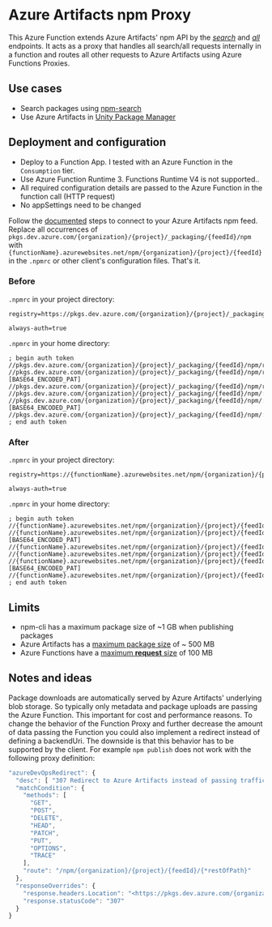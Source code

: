 # Azure Artifacts npm Proxy

This Azure Function extends Azure Artifacts' npm API by the [*search*](https://github.com/npm/registry/blob/master/docs/REGISTRY-API.md#get-v1search) and [*all*](https://github.com/npm/registry/blob/master/docs/REGISTRY-API.md#get-all) endpoints.
It acts as a proxy that handles all search/all requests internally in a function and routes all other requests to Azure Artifacts using Azure Functions Proxies.

## Use cases

- Search packages using [npm-search](https://docs.npmjs.com/cli/v8/commands/npm-search)
- Use Azure Artifacts in [Unity Package Manager](https://docs.unity3d.com/Manual/Packages.html)

## Deployment and configuration

- Deploy to a Function App. I tested with an Azure Function in the `Consumption` tier.
- Use Azure Function Runtime 3. Functions Runtime V4 is not supported..
- All required configuration details are passed to the Azure Function in the function call (HTTP request)
- No appSettings need to be changed

Follow the [documented](https://docs.microsoft.com/azure/devops/artifacts/npm/npmrc?view=azure-devops&tabs=linux%2Cyaml) steps to connect to your Azure Artifacts npm feed. Replace all occurrences of `pkgs.dev.azure.com/{organization}/{project}/_packaging/{feedId}/npm` with `{functionName}.azurewebsites.net/npm/{organization}/{project}/{feedId}` in the `.npmrc` or other client's configuration files. That's it.

### Before

`.npmrc` in your project directory:

    registry=https://pkgs.dev.azure.com/{organization}/{project}/_packaging/{feedId}/npm/registry/

    always-auth=true

`.npmrc` in your home directory:

    ; begin auth token
    //pkgs.dev.azure.com/{organization}/{project}/_packaging/{feedId}/npm/registry/:username=somevalue
    //pkgs.dev.azure.com/{organization}/{project}/_packaging/{feedId}/npm/registry/:_password=[BASE64_ENCODED_PAT]
    //pkgs.dev.azure.com/{organization}/{project}/_packaging/{feedId}/npm/registry/:email=someemail
    //pkgs.dev.azure.com/{organization}/{project}/_packaging/{feedId}/npm/:username=somevalue
    //pkgs.dev.azure.com/{organization}/{project}/_packaging/{feedId}/npm/:_password=[BASE64_ENCODED_PAT]
    //pkgs.dev.azure.com/{organization}/{project}/_packaging/{feedId}/npm/:email=someemail
    ; end auth token

### After

`.npmrc` in your project directory:

    registry=https://{functionName}.azurewebsites.net/npm/{organization}/{project}/{feedId}/registry/

    always-auth=true

`.npmrc` in your home directory:

    ; begin auth token
    //{functionName}.azurewebsites.net/npm/{organization}/{project}/{feedId}/registry/:username=somevalue
    //{functionName}.azurewebsites.net/npm/{organization}/{project}/{feedId}/registry/:_password=[BASE64_ENCODED_PAT]
    //{functionName}.azurewebsites.net/npm/{organization}/{project}/{feedId}/registry/:email=some@e.mail
    //{functionName}.azurewebsites.net/npm/{organization}/{project}/{feedId}/:username=somevalue
    //{functionName}.azurewebsites.net/npm/{organization}/{project}/{feedId}/:_password=[BASE64_ENCODED_PAT]
    //{functionName}.azurewebsites.net/npm/{organization}/{project}/{feedId}/:email=some@e.mail
    ; end auth token

## Limits

- npm-cli has a maximum package size of ~1 GB when publishing packages
- Azure Artifacts has a [maximum package size](https://docs.microsoft.com/azure/devops/artifacts/reference/limits?view=azure-devops#size-limits) of ~ 500 MB
- Azure Functions have a [maximum **request** size](https://docs.microsoft.com/azure/azure-functions/functions-scale#service-limits) of 100 MB

## Notes and ideas

Package downloads are automatically served by Azure Artifacts' underlying blob storage. So typically only metadata and package uploads are passing the Azure Function. This important for cost and performance reasons. To change the behavior of the Function Proxy and further decrease the amount of data passing the Function you could also implement a redirect instead of defining a backendUri. The downside is that this behavior has to be supported by the client. For example `npm publish` does not work with the following proxy definition:

```javascript
"azureDevOpsRedirect": {
  "desc": [ "307 Redirect to Azure Artifacts instead of passing traffic through Function App" ],
  "matchCondition": {
    "methods": [
      "GET",
      "POST",
      "DELETE",
      "HEAD",
      "PATCH",
      "PUT",
      "OPTIONS",
      "TRACE"
    ],
    "route": "/npm/{organization}/{project}/{feedId}/{*restOfPath}"
  },
  "responseOverrides": {
    "response.headers.Location": "<https://pkgs.dev.azure.com/{organization}/{project}/_packaging/{feedId}/npm/{restOfPath>}",
    "response.statusCode": "307"
  }
}


